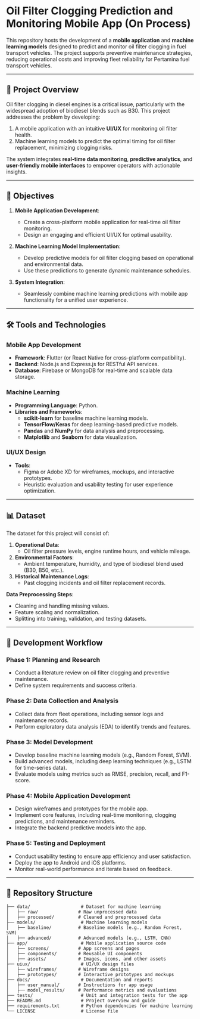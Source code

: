 # Oil Filter Clogging Prediction and Monitoring Mobile App (On Process)

This repository hosts the development of a **mobile application** and **machine learning models** designed to predict and monitor oil filter clogging in fuel transport vehicles. The project supports preventive maintenance strategies, reducing operational costs and improving fleet reliability for Pertamina fuel transport vehicles.  

---

## 📖 Project Overview  

Oil filter clogging in diesel engines is a critical issue, particularly with the widespread adoption of biodiesel blends such as B30. This project addresses the problem by developing:  
1. A mobile application with an intuitive **UI/UX** for monitoring oil filter health.  
2. Machine learning models to predict the optimal timing for oil filter replacement, minimizing clogging risks.  

The system integrates **real-time data monitoring**, **predictive analytics**, and **user-friendly mobile interfaces** to empower operators with actionable insights.  

---

## 🎯 Objectives  

1. **Mobile Application Development**:  
   - Create a cross-platform mobile application for real-time oil filter monitoring.  
   - Design an engaging and efficient UI/UX for optimal usability.  

2. **Machine Learning Model Implementation**:  
   - Develop predictive models for oil filter clogging based on operational and environmental data.  
   - Use these predictions to generate dynamic maintenance schedules.  

3. **System Integration**:  
   - Seamlessly combine machine learning predictions with mobile app functionality for a unified user experience.  

---

## 🛠️ Tools and Technologies  

### Mobile App Development  
- **Framework**: Flutter (or React Native for cross-platform compatibility).  
- **Backend**: Node.js and Express.js for RESTful API services.  
- **Database**: Firebase or MongoDB for real-time and scalable data storage.  

### Machine Learning  
- **Programming Language**: Python.  
- **Libraries and Frameworks**:  
  - **scikit-learn** for baseline machine learning models.  
  - **TensorFlow/Keras** for deep learning-based predictive models.  
  - **Pandas** and **NumPy** for data analysis and preprocessing.  
  - **Matplotlib** and **Seaborn** for data visualization.  

### UI/UX Design  
- **Tools**:  
  - Figma or Adobe XD for wireframes, mockups, and interactive prototypes.  
  - Heuristic evaluation and usability testing for user experience optimization.  

---

## 📊 Dataset  

The dataset for this project will consist of:  
1. **Operational Data**:  
   - Oil filter pressure levels, engine runtime hours, and vehicle mileage.  
2. **Environmental Factors**:  
   - Ambient temperature, humidity, and type of biodiesel blend used (B30, B50, etc.).  
3. **Historical Maintenance Logs**:  
   - Past clogging incidents and oil filter replacement records.  

**Data Preprocessing Steps**:  
- Cleaning and handling missing values.  
- Feature scaling and normalization.  
- Splitting into training, validation, and testing datasets.  

---

## 🚀 Development Workflow  

### Phase 1: Planning and Research  
- Conduct a literature review on oil filter clogging and preventive maintenance.  
- Define system requirements and success criteria.  

### Phase 2: Data Collection and Analysis  
- Collect data from fleet operations, including sensor logs and maintenance records.  
- Perform exploratory data analysis (EDA) to identify trends and features.  

### Phase 3: Model Development  
- Develop baseline machine learning models (e.g., Random Forest, SVM).  
- Build advanced models, including deep learning techniques (e.g., LSTM for time-series data).  
- Evaluate models using metrics such as RMSE, precision, recall, and F1-score.  

### Phase 4: Mobile Application Development  
- Design wireframes and prototypes for the mobile app.  
- Implement core features, including real-time monitoring, clogging predictions, and maintenance reminders.  
- Integrate the backend predictive models into the app.  

### Phase 5: Testing and Deployment  
- Conduct usability testing to ensure app efficiency and user satisfaction.  
- Deploy the app to Android and iOS platforms.  
- Monitor real-world performance and iterate based on feedback.  

---

## 📂 Repository Structure  

```plaintext
├── data/                   # Dataset for machine learning  
│   ├── raw/               # Raw unprocessed data  
│   ├── processed/         # Cleaned and preprocessed data  
├── models/                 # Machine learning models  
│   ├── baseline/          # Baseline models (e.g., Random Forest, SVM)  
│   ├── advanced/          # Advanced models (e.g., LSTM, CNN)  
├── app/                    # Mobile application source code  
│   ├── screens/           # App screens and pages  
│   ├── components/        # Reusable UI components  
│   ├── assets/            # Images, icons, and other assets  
├── uiux/                   # UI/UX design files  
│   ├── wireframes/        # Wireframe designs  
│   ├── prototypes/        # Interactive prototypes and mockups  
├── docs/                   # Documentation and reports  
│   ├── user_manual/       # Instructions for app usage  
│   ├── model_results/     # Performance metrics and evaluations  
├── tests/                  # Unit and integration tests for the app  
├── README.md               # Project overview and guide  
├── requirements.txt        # Python dependencies for machine learning  
└── LICENSE                 # License file  
